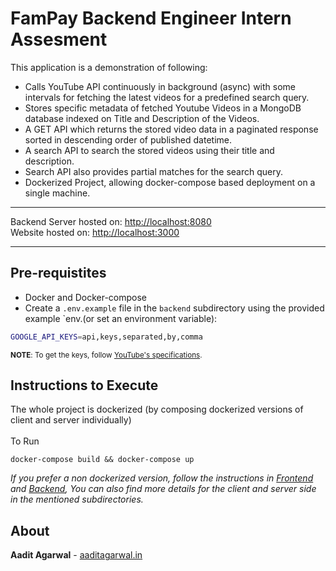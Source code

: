 # FamPay Backend Engineer Intern Assesment

This application is a demonstration of following:
- Calls YouTube API continuously in background (async) with some intervals for fetching the latest videos for a predefined search query.
- Stores specific metadata of fetched Youtube Videos in a MongoDB database indexed on Title and Description of the Videos.
- A GET API which returns the stored video data in a paginated response sorted in descending order of published datetime.
- A search API to search the stored videos using their title and description.
- Search API also provides partial matches for the search query.
- Dockerized Project, allowing docker-compose based deployment on a single machine.

---
Backend Server hosted on: [http://localhost:8080](http://localhost:8080)\
Website hosted on: [http://localhost:3000](http://localhost:3000)

---
## Pre-requistites
- Docker and Docker-compose
- Create a `.env.example` file in the `backend` subdirectory using the provided example `env.(or set an environment variable):
```sh
GOOGLE_API_KEYS=api,keys,separated,by,comma
```
<small>**NOTE**: To get the keys, follow [YouTube's specifications](https://developers.google.com/youtube/v3/getting-started).</small>

## Instructions to Execute
The whole project is dockerized (by composing dockerized versions of client and server individually)\
\
To Run
```console
docker-compose build && docker-compose up
```

_If you prefer a non dockerized version, follow the instructions in [Frontend](./frontend/README.md) and [Backend](./backend/README.md), You can also find more details for the client and server side in the mentioned subdirectories._

## About
__Aadit Agarwal__ - [aaditagarwal.in](https://aaditagarwal.in)

